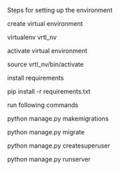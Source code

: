 Steps for setting up the environment

create virtual environment

virtualenv vrtl_nv

activate virtual environment

source vrtl_nv/bin/activate

install requirements

pip install -r requirements.txt

run following commands

python manage.py makemigrations

python manage.py migrate

python manage.py createsuperuser

python manage.py runserver

